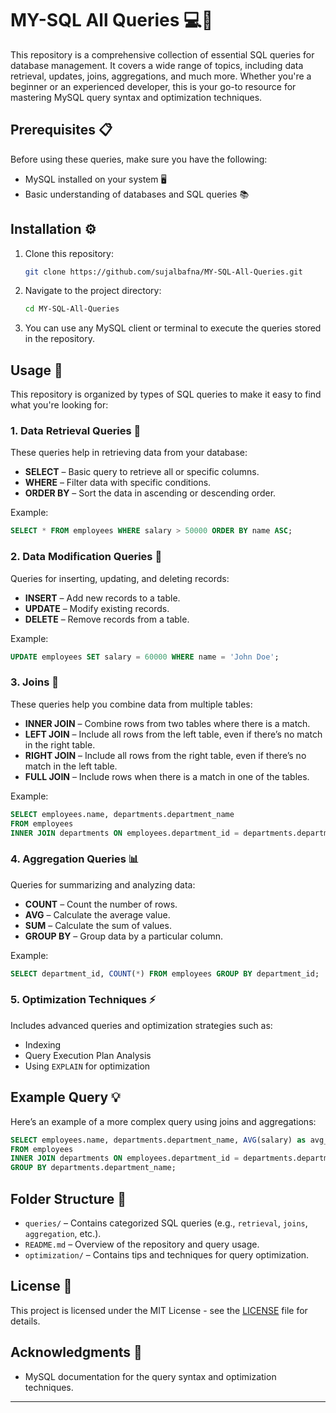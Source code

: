 # MY-SQL All Queries 💻🔑

This repository is a comprehensive collection of essential SQL queries for database management. It covers a wide range of topics, including data retrieval, updates, joins, aggregations, and much more. Whether you're a beginner or an experienced developer, this is your go-to resource for mastering MySQL query syntax and optimization techniques.

## Prerequisites 📋

Before using these queries, make sure you have the following:

- MySQL installed on your system 🖥️
- Basic understanding of databases and SQL queries 📚

## Installation ⚙️

1. Clone this repository:

   ```bash
   git clone https://github.com/sujalbafna/MY-SQL-All-Queries.git
   ```

2. Navigate to the project directory:

   ```bash
   cd MY-SQL-All-Queries
   ```

3. You can use any MySQL client or terminal to execute the queries stored in the repository.

## Usage 🚀

This repository is organized by types of SQL queries to make it easy to find what you're looking for:

### 1. Data Retrieval Queries 📄

These queries help in retrieving data from your database:

- **SELECT** – Basic query to retrieve all or specific columns.
- **WHERE** – Filter data with specific conditions.
- **ORDER BY** – Sort the data in ascending or descending order.
  
Example:

```sql
SELECT * FROM employees WHERE salary > 50000 ORDER BY name ASC;
```

### 2. Data Modification Queries 🔄

Queries for inserting, updating, and deleting records:

- **INSERT** – Add new records to a table.
- **UPDATE** – Modify existing records.
- **DELETE** – Remove records from a table.

Example:

```sql
UPDATE employees SET salary = 60000 WHERE name = 'John Doe';
```

### 3. Joins 🔗

These queries help you combine data from multiple tables:

- **INNER JOIN** – Combine rows from two tables where there is a match.
- **LEFT JOIN** – Include all rows from the left table, even if there’s no match in the right table.
- **RIGHT JOIN** – Include all rows from the right table, even if there’s no match in the left table.
- **FULL JOIN** – Include rows when there is a match in one of the tables.

Example:

```sql
SELECT employees.name, departments.department_name
FROM employees
INNER JOIN departments ON employees.department_id = departments.department_id;
```

### 4. Aggregation Queries 📊

Queries for summarizing and analyzing data:

- **COUNT** – Count the number of rows.
- **AVG** – Calculate the average value.
- **SUM** – Calculate the sum of values.
- **GROUP BY** – Group data by a particular column.

Example:

```sql
SELECT department_id, COUNT(*) FROM employees GROUP BY department_id;
```

### 5. Optimization Techniques ⚡

Includes advanced queries and optimization strategies such as:

- Indexing
- Query Execution Plan Analysis
- Using `EXPLAIN` for optimization

## Example Query 💡

Here’s an example of a more complex query using joins and aggregations:

```sql
SELECT employees.name, departments.department_name, AVG(salary) as avg_salary
FROM employees
INNER JOIN departments ON employees.department_id = departments.department_id
GROUP BY departments.department_name;
```

## Folder Structure 📂

- `queries/` – Contains categorized SQL queries (e.g., `retrieval`, `joins`, `aggregation`, etc.).
- `README.md` – Overview of the repository and query usage.
- `optimization/` – Contains tips and techniques for query optimization.

## License 📝

This project is licensed under the MIT License - see the [LICENSE](LICENSE) file for details.

## Acknowledgments 🙏

- MySQL documentation for the query syntax and optimization techniques.

---
